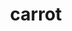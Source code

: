 ---
title: carrot
title_ru: Морковь сушеная
title_ua: Морква сушена

categorie: dried_vegetables
categorie_ru: Сушеные овощи
categorie_ua: Сушені овочі

title_text_ru: "Морковь относится к одним из самых популярных продуктов питания, которые люди употребляли в пищу."
title_text_ua: "Морква відноситься до одних з найбільш популярних продуктів харчування, які люди вживали в їжу."

layout: products_in
popular: "no"

description_ru: "<p>Морковь относится к одним из самых популярных продуктов питания, которые люди употребляли в пищу на протяжении всей истории человеческой цивилизации.</p><p>Продукт нашего производства не только весьма полезный, но и практичный продукт питания, который просто обязан быть под рукой у каждой современной хозяйки. В процессе сушки колечки нашей морковки приобретают форму цветочка, что «радует наш глаз» и очень привлекателен для деток, которые могут «похрустеть» в качестве здорового перекуса.</p>
<p>Сушеная морковь-незаменимый источник каротина, оказывает благоприятное воздействие на человеческий организм.</p>"
description_ua: "<p>Морква відноситься до одних з найбільш популярних продуктів харчування, які люди вживали в їжу протягом всієї історії людської цивілізації.</p>
<p>Продукт нашого виробництва не тільки дуже корисний, але і практичний продукт харчування, який просто зобов'язаний бути під рукою у кожної сучасної господині. У процесі сушіння колечка нашої морквини набувають форму квіточки, що «радує наше око» і дуже привабливий для діток, які можуть «похрумтіти» в якості здорового перекусу.</p>
<p>Сушена морква-незамінне джерело каротину, сприятливо діє на людський організм.</p>"
---